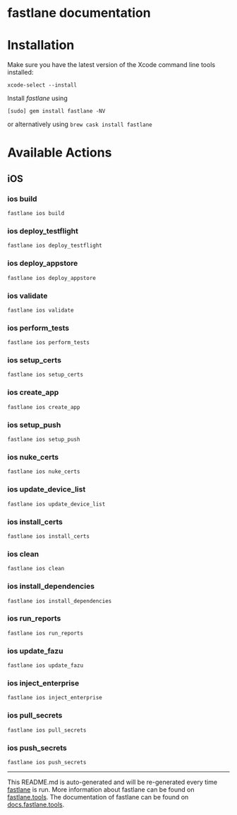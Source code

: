 fastlane documentation
================
# Installation

Make sure you have the latest version of the Xcode command line tools installed:

```
xcode-select --install
```

Install _fastlane_ using
```
[sudo] gem install fastlane -NV
```
or alternatively using `brew cask install fastlane`

# Available Actions
## iOS
### ios build
```
fastlane ios build
```

### ios deploy_testflight
```
fastlane ios deploy_testflight
```

### ios deploy_appstore
```
fastlane ios deploy_appstore
```

### ios validate
```
fastlane ios validate
```

### ios perform_tests
```
fastlane ios perform_tests
```

### ios setup_certs
```
fastlane ios setup_certs
```

### ios create_app
```
fastlane ios create_app
```

### ios setup_push
```
fastlane ios setup_push
```

### ios nuke_certs
```
fastlane ios nuke_certs
```

### ios update_device_list
```
fastlane ios update_device_list
```

### ios install_certs
```
fastlane ios install_certs
```

### ios clean
```
fastlane ios clean
```

### ios install_dependencies
```
fastlane ios install_dependencies
```

### ios run_reports
```
fastlane ios run_reports
```

### ios update_fazu
```
fastlane ios update_fazu
```

### ios inject_enterprise
```
fastlane ios inject_enterprise
```

### ios pull_secrets
```
fastlane ios pull_secrets
```

### ios push_secrets
```
fastlane ios push_secrets
```


----

This README.md is auto-generated and will be re-generated every time [fastlane](https://fastlane.tools) is run.
More information about fastlane can be found on [fastlane.tools](https://fastlane.tools).
The documentation of fastlane can be found on [docs.fastlane.tools](https://docs.fastlane.tools).
